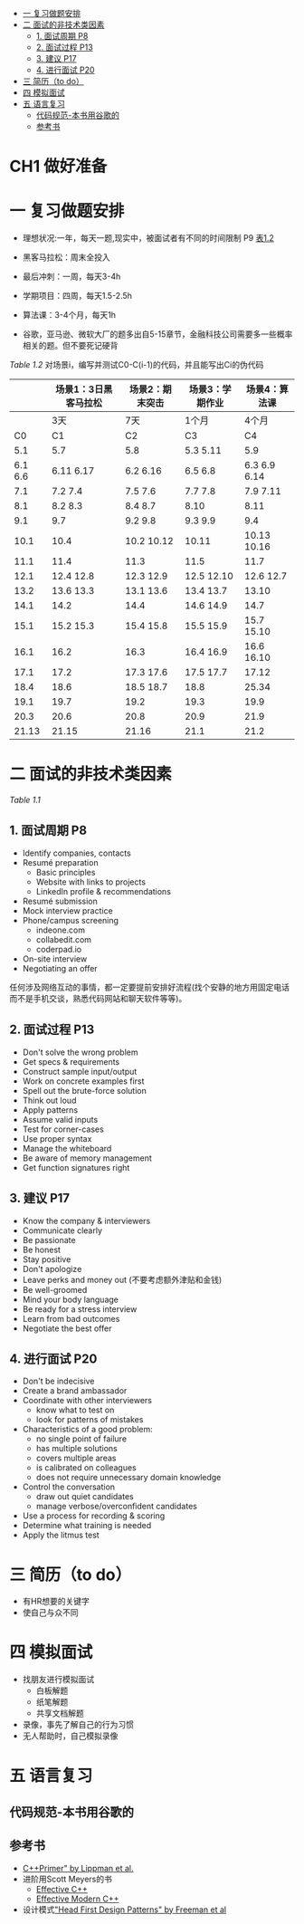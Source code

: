 - [一 复习做题安排](#一-复习做题安排)
- [二 面试的非技术类因素](#二-面试的非技术类因素)
  * [1. 面试周期 P8](#1-面试周期-p8)
  * [2. 面试过程 P13](#2-面试过程-p13)
  * [3. 建议 P17](#3-建议-p17)
  * [4. 进行面试 P20](#4-进行面试-p20)
- [三 简历（to do）](#三-简历-to-do)
- [四 模拟面试](#四-模拟面试)
- [五 语言复习](#五-语言复习)
  * [代码规范-本书用谷歌的](#代码规范-本书用谷歌的)
  * [参考书](#参考书)

# CH1 做好准备

# 一 复习做题安排

- 理想状况:一年，每天一题,现实中，被面试者有不同的时间限制 P9 [表1.2]()

- 黑客马拉松：周末全投入
- 最后冲刺：一周，每天3-4h
- 学期项目：四周，每天1.5-2.5h
- 算法课：3-4个月，每天1h

- 谷歌，亚马逊、微软大厂的题多出自5-15章节，金融科技公司需要多一些概率相关的题。但不要死记硬背

*Table 1.2* 对场景i，编写并测试C0-C(i-1)的代码，并且能写出Ci的伪代码

|         | 场景1：3日黑客马拉松 | 场景2：期末突击 | 场景3：学期作业 | 场景4：算法课 |
| ------- | -------------------- | --------------- | --------------- | ------------- |
|         | 3天                  | 7天             | 1个月           | 4个月         |
| C0      | C1                   | C2              | C3              | C4            |
| 5.1     | 5.7                  | 5.8             | 5.3 5.11        | 5.9           |
| 6.1 6.6 | 6.11 6.17            | 6.2 6.16        | 6.5 6.8         | 6.3 6.9 6.14  |
| 7.1     | 7.2 7.4              | 7.5 7.6         | 7.7 7.8         | 7.9 7.11      |
| 8.1     | 8.2 8.3              | 8.4 8.7         | 8.10            | 8.11          |
| 9.1     | 9.7                  | 9.2 9.8         | 9.3 9.9         | 9.4           |
| 10.1    | 10.4                 | 10.2 10.12      | 10.11           | 10.13 10.16   |
| 11.1    | 11.4                 | 11.3            | 11.5            | 11.7          |
| 12.1    | 12.4 12.8            | 12.3 12.9       | 12.5 12.10      | 12.6 12.7     |
| 13.2    | 13.6 13.3            | 13.1 13.6       | 13.4 13.7       | 13.10         |
| 14.1    | 14.2                 | 14.4            | 14.6 14.9       | 14.7          |
| 15.1    | 15.2 15.3            | 15.4 15.8       | 15.5 15.9       | 15.7 15.10    |
| 16.1    | 16.2                 | 16.3            | 16.4 16.9       | 16.6 16.10    |
| 17.1    | 17.2                 | 17.3 17.6       | 17.5 17.7       | 17.12         |
| 18.4    | 18.6                 | 18.5 18.7       | 18.8            | 25.34         |
| 19.1    | 19.7                 | 19.2            | 19.3            | 19.9          |
| 20.3    | 20.6                 | 20.8            | 20.9            | 21.9          |
| 21.13   | 21.15                | 21.16           | 21.1            | 21.2          |

# 二 面试的非技术类因素

*Table 1.1*

## 1. 面试周期 P8

- ldentify companies, contacts
- Resumé preparation
  - Basic principles
  - Website with links to projects
  - LinkedIn profile & recommendations 
- Resumé submission
- Mock interview practice 
- Phone/campus screening 
  - indeone.com
  - collabedit.com
  - coderpad.io
- On-site interview
- Negotiating an offer

任何涉及网络互动的事情，都一定要提前安排好流程(找个安静的地方用固定电话而不是手机交谈，熟悉代码网站和聊天软件等等)。

## 2. 面试过程 P13

- Don't solve the wrong problem
- Get specs & requirements
- Construct sample input/output
- Work on concrete examples first 
- Spell out the brute-force solution 
- Think out loud
- Apply patterns 
- Assume valid inputs 
- Test for corner-cases 
- Use proper syntax 
- Manage the whiteboard
- Be aware of memory management 
- Get function signatures right

## 3. 建议 P17

- Know the company & interviewers 
- Communicate clearly 
- Be passionate 
- Be honest
- Stay positive 
- Don't apologize
- Leave perks and money out (不要考虑额外津贴和金钱)
- Be well-groomed
- Mind your body language 
- Be ready for a stress interview 
- Learn from bad outcomes 
- Negotiate the best offer

## 4. 进行面试 P20

- Don't be indecisive
- Create a brand ambassador
- Coordinate with other interviewers 
  - know what to test on
  - look for patterns of mistakes 
- Characteristics of a good problem: 
  - no single point of failure 
  - has multiple solutions 
  - covers multiple areas 
  - is calibrated on colleagues
  - does not require unnecessary domain knowledge
- Control the conversation 
  - draw out quiet candidates
  - manage verbose/overconfident candidates
- Use a process for recording & scoring 
- Determine what training is needed 
- Apply the litmus test

# 三 简历（to do）

- 有HR想要的关键字
- 使自己与众不同

# 四 模拟面试

- 找朋友进行模拟面试
  - 白板解题
  - 纸笔解题
  - 共享文档解题
- 录像，事先了解自己的行为习惯
- 无人帮助时，自己模拟录像

# 五 语言复习

## 代码规范-本书用谷歌的

## 参考书

- [C++Primer" by Lippman et al. ]()
- 进阶用Scott Meyers的书
  - [Effective C++]()
  - [Effective Modern C++]()
- 设计模式["Head First Design Patterns" by Freeman et al]()

